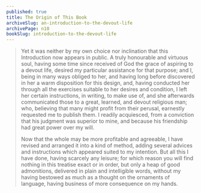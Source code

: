 ```yaml
---
published: true
title: The Origin of This Book
archiveSlug: an-introduction-to-the-devout-life
archivePage: n10
bookSlug: introduction-to-the-devout-life
---
```


> Yet it was neither by my own choice nor inclination that this Introduction now appears in public. A truly honourable and virtuous soul, having some time since received of God the grace of aspiring to a devout life, desired my particular assistance for that purpose; and I, being in many ways obliged to her, and having long before discovered in her a warm disposition for this design, and, having conducted her through all the exercises suitable to her desires and condition, I left her certain instructions, in writing, to make use of, and she afterwards communicated those to a great, learned, and devout religious man; who, believing that many might profit from their perusal, earnestly requested me to publish them. I readily acquiesced, from a conviction that his judgment was superior to mine, and because his friendship had great power over my will.
>
> Now that the whole may be more profitable and agreeable, I have revised and arranged it into a kind of method, adding several advices and instructions which appeared suited to my intention. But all this I have done, having scarcely any leisure; for which reason you will find nothing in this treatise exact or in order, but only a heap of good admonitions, delivered in plain and intelligible words, without my having bestowed as much as a thought on the ornaments of language, having business of more consequence on my hands.

